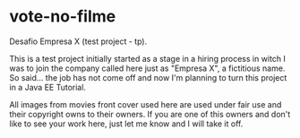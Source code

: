 vote-no-filme
=============

Desafio Empresa X (test project - tp).

This is a test project initially started as a stage in a hiring process in witch I was to join the company called here just as "Empresa X", a fictitious name.
So said... the job has not come off and now I'm planning to turn this project in a Java EE Tutorial.

All images from movies front cover used here are used under fair use and their copyright owns to their owners. If you are one of this owners and don't like to see your work here, just let me know and I will take it off.
